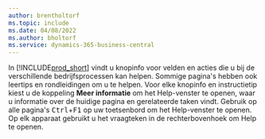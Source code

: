 ```yaml
---
author: brentholtorf
ms.topic: include
ms.date: 04/08/2022
ms.author: bholtorf
ms.service: dynamics-365-business-central
---
```

In [!INCLUDE[prod_short](prod_short.md)] vindt u knopinfo voor velden en acties die u bij de verschillende bedrijfsprocessen kan helpen. Sommige pagina's hebben ook leertips en rondleidingen om u te helpen. Voor elke knopinfo en instructietip kiest u de koppeling **Meer informatie** om het Help-venster te openen, waar u informatie over de huidige pagina en gerelateerde taken vindt. Gebruik op alle pagina's <kbd>Ctrl</kbd>+<kbd>F1</kbd> op uw toetsenbord om het Help-venster te openen. Op elk apparaat gebruikt u het vraagteken in de rechterbovenhoek om Help te openen.  

